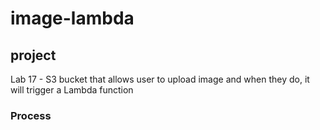 # image-lambda

## project

Lab 17 - S3 bucket that allows user to upload image and when they do, it will trigger a Lambda function

### Process
